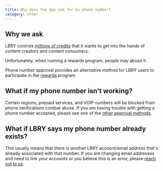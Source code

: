 ```yaml
---
title: Why does the app ask for my phone number?
category: other
---
```


## Why we ask

LBRY controls [millions of credits](/faq/credit-policy) that it wants to get into the hands of content creators and content consumers.

Unfortunately, when running a rewards program, people may abuse it.

Phone number approval provides an alternative method for LBRY users to participate in the [rewards](/faq/rewards) program.

## What if my phone number isn't working?
Certain regions, prepaid services, and VOIP numbers will be blocked from phone verifications combat abuse. If you are having trouble with getting a phone number accepted, please see one of the [other approval methods](/faq/identity-requirements).

## What if LBRY says my phone number already exists?
This usually means that there is another LBRY account/email address that's already associated with that number. If you are changing email addresses and need to link your accounts or you believe this is an error, please [reach out to us](mailto:help@lbry.com).
